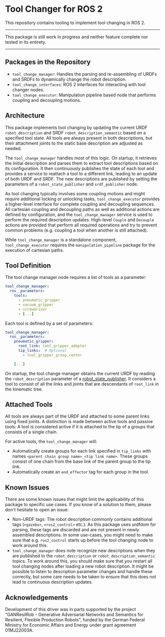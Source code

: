 Tool Changer for ROS 2
======================

This repository contains tooling to implement tool changing in ROS 2.

---

This package is still work in progress and neither feature complete nor tested in its entirety.

---

Packages in the Repository
--------------------------

- `tool_change_manager`: Handles the parsing and re-assembling of URDFs and SRDFs to dynamically change the robot description.
- `tool_change_interfaces`: ROS 2 interfaces for interacting with tool changer nodes.
- `tool_change_executor`: Manipulation pipeline based node that performs coupling and decoupling motions.

Architecture
------------

This package implements tool changing by updating the current URDF `robot_description` and SRDF `robot_description_semantic` based on a specified tool state.
All tools are always present in both descriptions, but their attachment joints to the static base description are adjusted as needed.

The `tool_change_manager` handles most of this logic.
On startup, it retrieves the initial description and parses them to extract tool descriptions based on its configuration.
It then continuously publishes the state of each tool and provides a service to reattach a tool to a different link, leading to an update of both URDF and SRDF.
The new descriptions are published by setting the parameters of a `robot_state_publisher` and `srdf_publisher` node.

As tool changing typically involves some coupling motions and might require additional locking or unlocking tasks, `tool_change_executor` provides a higher-level interface for complete coupling and decoupling sequences.
All cartesian coupling and decoupling paths as well as additional actions are defined by configuration, and the `tool_change_manager` service is used to perform the required description updates.
High-level `Couple` and `Decouple` actions are provided that perform all required operations and try to prevent common problems (e.g. coupling a tool when another is still attached).

While `tool_change_manager` is a standalone component, `tool_change_executor` requires the `manipulation_pipeline` package for the execution of cartesian paths.

Tool Definition
---------------

The tool change manager node requires a list of tools as a parameter:

```yaml
tool_change_manager:
  ros__parameters:
    tools:
      - pneumatic_gripper
      - vacuum_gripper
      - screwdriver
      - [...]
```

Each tool is defined by a set of parameters:

```yaml
tool_change_manager:
  ros__parameters:
    pneumatic_gripper:
      root_link: tool_gripper_adapter
      tip_links:  # Optional
        - tool_gripper_grasp_center

    [...]
```

On startup, the tool change manager obtains the current URDF by reading the `robot_description` parameter of a [robot_state_publisher](https://index.ros.org/p/robot_state_publisher/).
It considers a tool to consist of all the links and joints that are descendants of `root_link` in the kinematic tree.

Attached Tools
--------------

All tools are always part of the URDF and attached to some parent links using fixed joints.
A distinction is made between active tools and passive tools: A tool is considered active if it is attached to the tip of a groups that consists of a single chain.

For active tools, the `tool_change_manager` will:
- Automatically create groups for each link specified in `tip_links` with names `<parent chain group name>_<tip link name>`.
  These groups consist of one chain from the base link of the parent group to the tip link.
- Automatically create an `end_effector` tag for each group in the tool.

Known Issues
------------

There are some known issues that might limit the applicability of this package to specific use cases.
If you know of a solution to them, please don't hesitate to open an issue:
- Non-URDF tags: The robot description commonly contains additional tags (`<gazebo>`, `<ros2_control>` etc.).
  As this package uses urdfdom for parsing, these tags are discarded and are not present in newly assembled descriptions.
  In some use-cases, you might need to make sure that e.g. `ros2_control` starts up before the tool changing node to work around this.
- `tool_change_manager` does note recognize new descriptions when they are published to the `robot_description` or `robot_description_semantic` topics.
  To work around this, you should make sure that you restart all tool changing nodes after loading a new robot description.
  It might be possible to listen to description parameter changes and handle these correctly, but some care needs to be taken to ensure that this does not lead to continuous description updates.

Acknowledgements
----------------

Development of this driver was in parts supported by the project "GANResilRob - Generative Adversarial Networks and Semantics for Resilient, Flexible Production Robots", funded by the German Federal Ministry for Economic Affairs and Energy under grant agreement 01MJ22003A.

